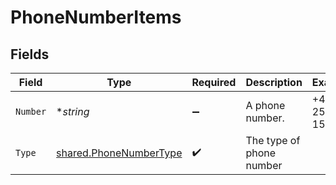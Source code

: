 # PhoneNumberItems


## Fields

| Field                                                                   | Type                                                                    | Required                                                                | Description                                                             | Example                                                                 |
| ----------------------------------------------------------------------- | ----------------------------------------------------------------------- | ----------------------------------------------------------------------- | ----------------------------------------------------------------------- | ----------------------------------------------------------------------- |
| `Number`                                                                | **string*                                                               | :heavy_minus_sign:                                                      | A phone number.                                                         | +44 25691 154789                                                        |
| `Type`                                                                  | [shared.PhoneNumberType](../../../pkg/models/shared/phonenumbertype.md) | :heavy_check_mark:                                                      | The type of phone number                                                |                                                                         |